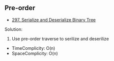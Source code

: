 ## Pre-order

- [297. Serialize and Deserialize Binary Tree](https://leetcode.com/problems/serialize-and-deserialize-binary-tree/)

Solution:<br>
1. Use pre-order traverse to serilize and deserilize

- TimeComplicity: O(n)
- SpaceComplicity: O(n)
